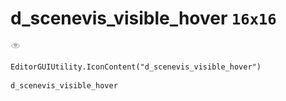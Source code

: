 # d_scenevis_visible_hover `16x16`
<img src="/img/d_scenevis_visible_hover.png" width=16 height=16>

``` CSharp
EditorGUIUtility.IconContent("d_scenevis_visible_hover")
```
```
d_scenevis_visible_hover
```

